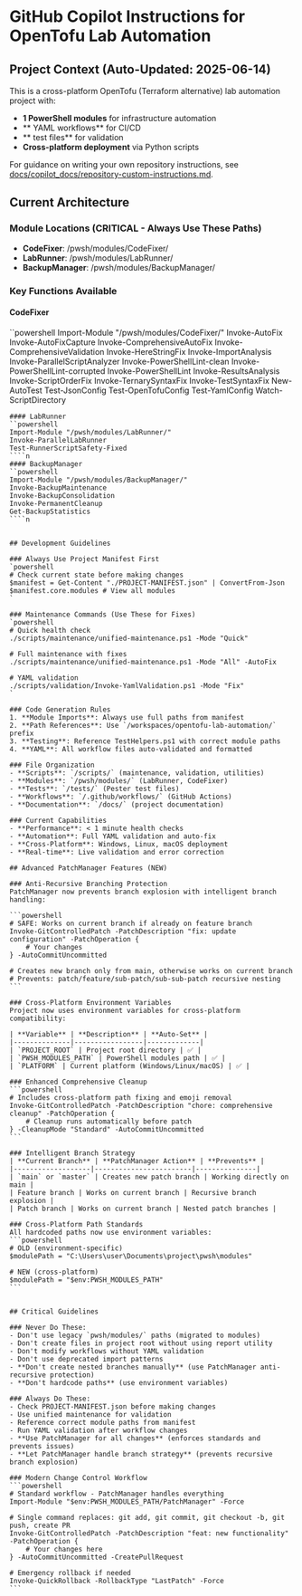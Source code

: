 # GitHub Copilot Instructions for OpenTofu Lab Automation

## Project Context (Auto-Updated: 2025-06-14)

This is a cross-platform OpenTofu (Terraform alternative) lab automation project with:
- **1 PowerShell modules** for infrastructure automation
- ** YAML workflows** for CI/CD
- ** test files** for validation
- **Cross-platform deployment** via Python scripts

For guidance on writing your own repository instructions, see
[docs/copilot_docs/repository-custom-instructions.md](../docs/copilot_docs/repository-custom-instructions.md).

## Current Architecture

### Module Locations (CRITICAL - Always Use These Paths)
- **CodeFixer**: /pwsh/modules/CodeFixer/
- **LabRunner**: /pwsh/modules/LabRunner/
- **BackupManager**: /pwsh/modules/BackupManager/

### Key Functions Available
#### CodeFixer
``powershell
Import-Module "/pwsh/modules/CodeFixer/"
Invoke-AutoFix
Invoke-AutoFixCapture
Invoke-ComprehensiveAutoFix
Invoke-ComprehensiveValidation
Invoke-HereStringFix
Invoke-ImportAnalysis
Invoke-ParallelScriptAnalyzer
Invoke-PowerShellLint-clean
Invoke-PowerShellLint-corrupted
Invoke-PowerShellLint
Invoke-ResultsAnalysis
Invoke-ScriptOrderFix
Invoke-TernarySyntaxFix
Invoke-TestSyntaxFix
New-AutoTest
Test-JsonConfig
Test-OpenTofuConfig
Test-YamlConfig
Watch-ScriptDirectory
````n
#### LabRunner
``powershell
Import-Module "/pwsh/modules/LabRunner/"
Invoke-ParallelLabRunner
Test-RunnerScriptSafety-Fixed
````n
#### BackupManager
``powershell
Import-Module "/pwsh/modules/BackupManager/"
Invoke-BackupMaintenance
Invoke-BackupConsolidation
Invoke-PermanentCleanup
Get-BackupStatistics
````n


## Development Guidelines

### Always Use Project Manifest First
`powershell
# Check current state before making changes
$manifest = Get-Content "./PROJECT-MANIFEST.json" | ConvertFrom-Json
$manifest.core.modules # View all modules
`

### Maintenance Commands (Use These for Fixes)
`powershell
# Quick health check
./scripts/maintenance/unified-maintenance.ps1 -Mode "Quick"

# Full maintenance with fixes
./scripts/maintenance/unified-maintenance.ps1 -Mode "All" -AutoFix

# YAML validation
./scripts/validation/Invoke-YamlValidation.ps1 -Mode "Fix"
`

### Code Generation Rules
1. **Module Imports**: Always use full paths from manifest
2. **Path References**: Use `/workspaces/opentofu-lab-automation/` prefix
3. **Testing**: Reference TestHelpers.ps1 with correct module paths
4. **YAML**: All workflow files auto-validated and formatted

### File Organization
- **Scripts**: `/scripts/` (maintenance, validation, utilities)
- **Modules**: `/pwsh/modules/` (LabRunner, CodeFixer)
- **Tests**: `/tests/` (Pester test files)
- **Workflows**: `/.github/workflows/` (GitHub Actions)
- **Documentation**: `/docs/` (project documentation)

### Current Capabilities
- **Performance**: < 1 minute health checks
- **Automation**: Full YAML validation and auto-fix
- **Cross-Platform**: Windows, Linux, macOS deployment
- **Real-time**: Live validation and error correction

## Advanced PatchManager Features (NEW)

### Anti-Recursive Branching Protection
PatchManager now prevents branch explosion with intelligent branch handling:

```powershell
# SAFE: Works on current branch if already on feature branch
Invoke-GitControlledPatch -PatchDescription "fix: update configuration" -PatchOperation { 
    # Your changes 
} -AutoCommitUncommitted

# Creates new branch only from main, otherwise works on current branch
# Prevents: patch/feature/sub-patch/sub-sub-patch recursive nesting
```

### Cross-Platform Environment Variables
Project now uses environment variables for cross-platform compatibility:

| **Variable** | **Description** | **Auto-Set** |
|--------------|-----------------|-------------|
| `PROJECT_ROOT` | Project root directory | ✅ |
| `PWSH_MODULES_PATH` | PowerShell modules path | ✅ |
| `PLATFORM` | Current platform (Windows/Linux/macOS) | ✅ |

### Enhanced Comprehensive Cleanup
```powershell
# Includes cross-platform path fixing and emoji removal
Invoke-GitControlledPatch -PatchDescription "chore: comprehensive cleanup" -PatchOperation {
    # Cleanup runs automatically before patch
} -CleanupMode "Standard" -AutoCommitUncommitted
```

### Intelligent Branch Strategy
| **Current Branch** | **PatchManager Action** | **Prevents** |
|-------------------|------------------------|---------------|
| `main` or `master` | Creates new patch branch | Working directly on main |
| Feature branch | Works on current branch | Recursive branch explosion |
| Patch branch | Works on current branch | Nested patch branches |

### Cross-Platform Path Standards
All hardcoded paths now use environment variables:
```powershell
# OLD (environment-specific)
$modulePath = "C:\Users\user\Documents\project\pwsh\modules"

# NEW (cross-platform)
$modulePath = "$env:PWSH_MODULES_PATH"
```


## Critical Guidelines

### Never Do These:
- Don't use legacy `pwsh/modules/` paths (migrated to modules)
- Don't create files in project root without using report utility
- Don't modify workflows without YAML validation
- Don't use deprecated import patterns
- **Don't create nested branches manually** (use PatchManager anti-recursive protection)
- **Don't hardcode paths** (use environment variables)

### Always Do These:
- Check PROJECT-MANIFEST.json before making changes
- Use unified maintenance for validation
- Reference correct module paths from manifest
- Run YAML validation after workflow changes
- **Use PatchManager for all changes** (enforces standards and prevents issues)
- **Let PatchManager handle branch strategy** (prevents recursive branch explosion)

### Modern Change Control Workflow
```powershell
# Standard workflow - PatchManager handles everything
Import-Module "$env:PWSH_MODULES_PATH/PatchManager" -Force

# Single command replaces: git add, git commit, git checkout -b, git push, create PR
Invoke-GitControlledPatch -PatchDescription "feat: new functionality" -PatchOperation {
    # Your changes here
} -AutoCommitUncommitted -CreatePullRequest

# Emergency rollback if needed
Invoke-QuickRollback -RollbackType "LastPatch" -Force
```
